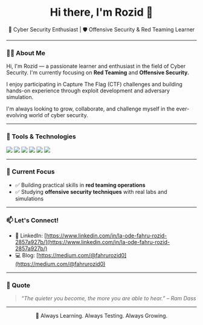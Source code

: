 <h1 align="center">Hi there, I'm Rozid 👋</h1>

<p align="center">
  🚨 Cyber Security Enthusiast | 🛡️ Offensive Security & Red Teaming Learner<br>
<!--   🔍 Passionate about exploring the world of exploits, CTFs, and adversary simulation -->
</p>

---

### 👨‍💻 About Me

Hi, I'm Rozid — a passionate learner and enthusiast in the field of Cyber Security. I'm currently focusing on **Red Teaming** and **Offensive Security.**

I enjoy participating in Capture The Flag (CTF) challenges and building hands-on experience through exploit development and adversary simulation. 

I'm always looking to grow, collaborate, and challenge myself in the ever-evolving world of cyber security.


---

### 🧰 Tools & Technologies

<p align="left">
  <img src="https://img.shields.io/badge/Linux-OS-black?logo=linux&logoColor=white" />
  <img src="https://img.shields.io/badge/Burp Suite-orange?logo=burp-suite&logoColor=white" />
  <img src="https://img.shields.io/badge/Metasploit-framework-blue?logo=metasploit&logoColor=white" />
  <img src="https://img.shields.io/badge/Nmap-network scanning-informational?logo=nmap" />
  <img src="https://img.shields.io/badge/Kali Linux-penetration testing-blueviolet?logo=kali-linux&logoColor=white" />
  <img src="https://img.shields.io/badge/Python-scripting-yellow?logo=python&logoColor=white" />
</p>

---

### 📌 Current Focus

- ✅ Building practical skills in **red teaming operations**
- ✅ Studying **offensive security techniques** with real labs and simulations

---

### 📫 Let's Connect!

- 💼 LinkedIn: [https://www.linkedin.com/in/la-ode-fahru-rozid-2857a927b/](https://www.linkedin.com/in/la-ode-fahru-rozid-2857a927b/)
- 💻 Blog: [https://medium.com/@fahrurozid0](https://medium.com/@fahrurozid0)

---

### 🧠 Quote 
> _“The quieter you become, the more you are able to hear.” – Ram Dass_

---

<p align="center">
  📍 Always Learning. Always Testing. Always Growing.
</p>
